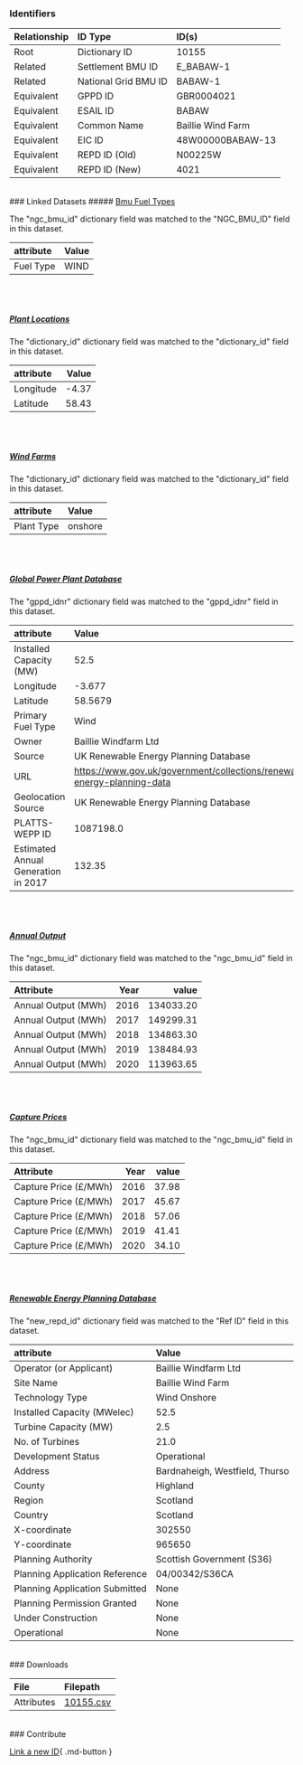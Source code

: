 ### Identifiers

| Relationship   | ID Type              | ID(s)             |
|:---------------|:---------------------|:------------------|
| Root           | Dictionary ID        | 10155             |
| Related        | Settlement BMU ID    | E_BABAW-1         |
| Related        | National Grid BMU ID | BABAW-1           |
| Equivalent     | GPPD ID              | GBR0004021        |
| Equivalent     | ESAIL ID             | BABAW             |
| Equivalent     | Common Name          | Baillie Wind Farm |
| Equivalent     | EIC ID               | 48W00000BABAW-13  |
| Equivalent     | REPD ID (Old)        | N00225W           |
| Equivalent     | REPD ID (New)        | 4021              |

<br>
### Linked Datasets
##### <a href="https://osuked.github.io/Power-Station-Dictionary/datasets/bmu-fuel-types">Bmu Fuel Types</a>



The "ngc_bmu_id" dictionary field was matched to the "NGC_BMU_ID" field in this dataset.

| attribute   | Value   |
|:------------|:--------|
| Fuel Type   | WIND    |

<br><br>
##### <a href="https://osuked.github.io/Power-Station-Dictionary/datasets/plant-locations">Plant Locations</a>



The "dictionary_id" dictionary field was matched to the "dictionary_id" field in this dataset.

| attribute   |   Value |
|:------------|--------:|
| Longitude   |   -4.37 |
| Latitude    |   58.43 |

<br><br>
##### <a href="https://osuked.github.io/Power-Station-Dictionary/datasets/wind-farms">Wind Farms</a>



The "dictionary_id" dictionary field was matched to the "dictionary_id" field in this dataset.

| attribute   | Value   |
|:------------|:--------|
| Plant Type  | onshore |

<br><br>
##### <a href="https://osuked.github.io/Power-Station-Dictionary/datasets/global-power-plant-database">Global Power Plant Database</a>



The "gppd_idnr" dictionary field was matched to the "gppd_idnr" field in this dataset.

| attribute                           | Value                                                                    |
|:------------------------------------|:-------------------------------------------------------------------------|
| Installed Capacity (MW)             | 52.5                                                                     |
| Longitude                           | -3.677                                                                   |
| Latitude                            | 58.5679                                                                  |
| Primary Fuel Type                   | Wind                                                                     |
| Owner                               | Baillie Windfarm Ltd                                                     |
| Source                              | UK Renewable Energy Planning Database                                    |
| URL                                 | https://www.gov.uk/government/collections/renewable-energy-planning-data |
| Geolocation Source                  | UK Renewable Energy Planning Database                                    |
| PLATTS-WEPP ID                      | 1087198.0                                                                |
| Estimated Annual Generation in 2017 | 132.35                                                                   |

<br><br>
##### <a href="https://osuked.github.io/Power-Station-Dictionary/datasets/annual-output">Annual Output</a>



The "ngc_bmu_id" dictionary field was matched to the "ngc_bmu_id" field in this dataset.

| Attribute           |   Year |     value |
|:--------------------|-------:|----------:|
| Annual Output (MWh) |   2016 | 134033.20 |
| Annual Output (MWh) |   2017 | 149299.31 |
| Annual Output (MWh) |   2018 | 134863.30 |
| Annual Output (MWh) |   2019 | 138484.93 |
| Annual Output (MWh) |   2020 | 113963.65 |

<br><br>
##### <a href="https://osuked.github.io/Power-Station-Dictionary/datasets/capture-prices">Capture Prices</a>



The "ngc_bmu_id" dictionary field was matched to the "ngc_bmu_id" field in this dataset.

| Attribute             |   Year |   value |
|:----------------------|-------:|--------:|
| Capture Price (£/MWh) |   2016 |   37.98 |
| Capture Price (£/MWh) |   2017 |   45.67 |
| Capture Price (£/MWh) |   2018 |   57.06 |
| Capture Price (£/MWh) |   2019 |   41.41 |
| Capture Price (£/MWh) |   2020 |   34.10 |

<br><br>
##### <a href="https://osuked.github.io/Power-Station-Dictionary/datasets/renewable-energy-planning-database">Renewable Energy Planning Database</a>



The "new_repd_id" dictionary field was matched to the "Ref ID" field in this dataset.

| attribute                      | Value                          |
|:-------------------------------|:-------------------------------|
| Operator (or Applicant)        | Baillie Windfarm Ltd           |
| Site Name                      | Baillie Wind Farm              |
| Technology Type                | Wind Onshore                   |
| Installed Capacity (MWelec)    | 52.5                           |
| Turbine Capacity (MW)          | 2.5                            |
| No. of Turbines                | 21.0                           |
| Development Status             | Operational                    |
| Address                        | Bardnaheigh, Westfield, Thurso |
| County                         | Highland                       |
| Region                         | Scotland                       |
| Country                        | Scotland                       |
| X-coordinate                   | 302550                         |
| Y-coordinate                   | 965650                         |
| Planning Authority             | Scottish Government (S36)      |
| Planning Application Reference | 04/00342/S36CA                 |
| Planning Application Submitted | None                           |
| Planning Permission Granted    | None                           |
| Under Construction             | None                           |
| Operational                    | None                           |


<br>
### Downloads


| File       | Filepath                                                                              |
|:-----------|:--------------------------------------------------------------------------------------|
| Attributes | [10155.csv](https://osuked.github.io/Power-Station-Dictionary/object_attrs/10155.csv) |


<br>
### Contribute

[Link a new ID](https://docs.google.com/forms/d/e/1FAIpQLSc5jRsQ7NgiLLXbwo9PUdwTQyuqbRwThltG56-o6NVSe7E_nw/viewform?usp=pp_url&entry.251912331=10155){ .md-button }